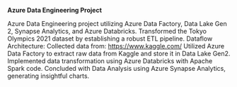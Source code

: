 **Azure Data Engineering Project**

Azure Data Engineering project utilizing Azure Data Factory, Data Lake Gen 2, Synapse Analytics, and Azure Databricks.
Transformed the Tokyo Olympics 2021 dataset by establishing a robust ETL pipeline.
Dataflow Architecture:
Collected data from: https://www.kaggle.com/
Utilized Azure Data Factory to extract raw data from Kaggle and store it in Data Lake Gen2. Implemented data transformation using Azure Databricks with Apache Spark code.
Concluded with Data Analysis using Azure Synapse Analytics, generating insightful charts. 
